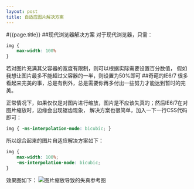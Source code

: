```yaml
---
layout: post
title: 自适应图片解决方案
---
```

#{{page.title}}
##现代浏览器解决方案
对于现代浏览器，只需：

```css
img {
    max-width: 100%
}
```
若对图片充满其父容器的宽度有限制，则可以根据实际需要设置百分数值， 假如我想让图片最多不能超过父容器的一半，则设置为50%即可
##奇葩的IE6/7
很多看起来完美的事，总是有例外，总是需要你再多付出一些努力才能达到暂时的完美。

正常情况下，如果仅仅是对图片进行缩放，图片是不应该失真的；然后IE6/7在对图片缩放时，边缘会出现锯齿现象，
解决方案也很简单，加入一下一行CSS代码即可：

```css
img { -ms-interpolation-mode: bicubic; }
```
所以综合起来的图片自适应解决方案如下：

```css
img {
    max-width: 100%;
    -ms-interpolation-mode: bicubic;
}
```
效果图如下：
![图片缩放导致的失真参考图](http://yunpan.alibaba.com/share/link/292JAcZiX)

